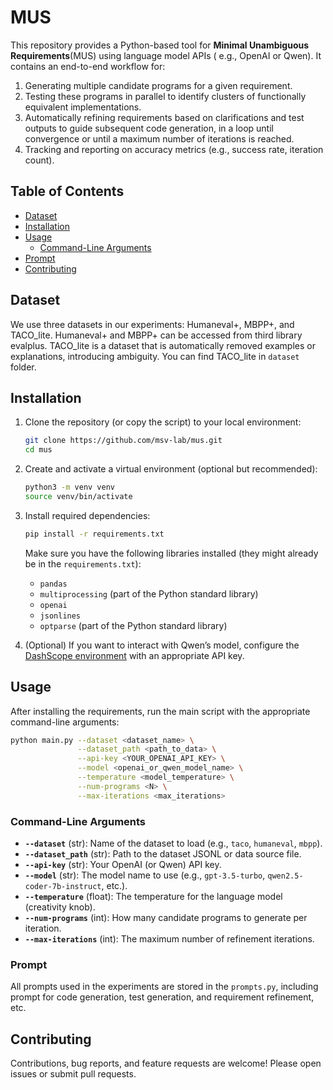 # MUS

This repository provides a Python-based tool for **Minimal Unambiguous Requirements**(MUS) using language model APIs (
e.g., OpenAI or Qwen). It contains an end-to-end workflow for:

1. Generating multiple candidate programs for a given requirement.
2. Testing these programs in parallel to identify clusters of functionally equivalent implementations.
3. Automatically refining requirements based on clarifications and test outputs to guide subsequent code generation, in
   a loop until convergence or until a maximum number of iterations is reached.
4. Tracking and reporting on accuracy metrics (e.g., success rate, iteration count).

## Table of Contents

- [Dataset](#dataset)
- [Installation](#installation)
- [Usage](#usage)
    - [Command-Line Arguments](#command-line-arguments)
- [Prompt](#prompt)
- [Contributing](#contributing)

## Dataset

We use three datasets in our experiments: Humaneval+, MBPP+, and TACO_lite. Humaneval+ and MBPP+ can be accessed from
third library evalplus. TACO_lite is a dataset that is automatically removed examples or explanations, introducing
ambiguity.
You can find TACO_lite in `dataset` folder.

## Installation

1. Clone the repository (or copy the script) to your local environment:
   ```bash
   git clone https://github.com/msv-lab/mus.git
   cd mus
   ```

2. Create and activate a virtual environment (optional but recommended):
   ```bash
   python3 -m venv venv
   source venv/bin/activate
   ```

3. Install required dependencies:
   ```bash
   pip install -r requirements.txt
   ```

   Make sure you have the following libraries installed (they might already be in the `requirements.txt`):
    - `pandas`
    - `multiprocessing` (part of the Python standard library)
    - `openai`
    - `jsonlines`
    - `optparse` (part of the Python standard library)

4. (Optional) If you want to interact with Qwen’s model, configure
   the [DashScope environment](https://dashscope.aliyun.com/) with an appropriate API key.

## Usage

After installing the requirements, run the main script with the appropriate command-line arguments:

```bash
python main.py --dataset <dataset_name> \
               --dataset_path <path_to_data> \
               --api-key <YOUR_OPENAI_API_KEY> \
               --model <openai_or_qwen_model_name> \
               --temperature <model_temperature> \
               --num-programs <N> \
               --max-iterations <max_iterations>
```

### Command-Line Arguments

- **`--dataset`** (str): Name of the dataset to load (e.g., `taco`, `humaneval`, `mbpp`).
- **`--dataset_path`** (str): Path to the dataset JSONL or data source file.
- **`--api-key`** (str): Your OpenAI (or Qwen) API key.
- **`--model`** (str): The model name to use (e.g., `gpt-3.5-turbo`, `qwen2.5-coder-7b-instruct`, etc.).
- **`--temperature`** (float): The temperature for the language model (creativity knob).
- **`--num-programs`** (int): How many candidate programs to generate per iteration.
- **`--max-iterations`** (int): The maximum number of refinement iterations.

### Prompt

All prompts used in the experiments are stored in the `prompts.py`, including prompt for code generation, test
generation, and requirement refinement, etc.

## Contributing

Contributions, bug reports, and feature requests are welcome! Please open issues or submit pull requests.